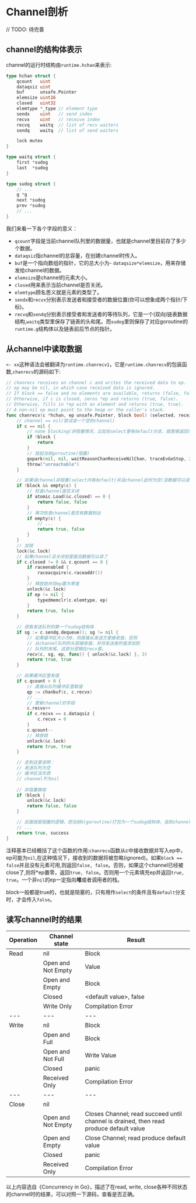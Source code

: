 Channel剖析
===
// TODO: 待完善  
## channel的结构体表示
channel的运行时结构由`runtime.hchan`来表示:

```go
type hchan struct {
	qcount   uint
	dataqsiz uint
	buf      unsafe.Pointer
	elemsize uint16
	closed   uint32
	elemtype *_type // element type
	sendx    uint   // send index
	recvx    uint   // receive index
	recvq    waitq  // list of recv waiters
	sendq    waitq  // list of send waiters

	lock mutex
}

type waitq struct {
	first *sudog
	last  *sudog
}

type sudog struct {
	// ...
	g *g
	next *sudog
	prev *sudog
    // ...
}
```
我们来看一下各个字段的意义：
- `qcount`字段是当前channel队列里的数据量，也就是channel里目前存了多少个数据。  
- `dataqsiz`指channel的总容量，在创建channel时传入。  
- `buf`是一个指向数组的指针，它的总大小为- `dataqsize*elemsize`，用来存储发给channel的数据。  
- `elemsize`是channel的元素大小。  
- `closed`用来表示当前channel是否关闭。  
- `elemtype`顾名思义就是元素的类型了。  
- `sendx`和`recvx`分别表示发送者和接受者的数据位置(你可以想象成两个指针/下标)。  
- `recvq`和`sendq`分别表示接受者和发送者的等待队列，它是一个(双向)链表数据结构,`waitq`类型里保存了链表的头和尾。而`sudog`里则保存了对应goroutine的`runtime.g`结构体以及链表前后节点的指针。
## 从channel中读取数据
`<- xx`这种语法会被翻译为`runtime.chanrecv1`，它是`runtime.chanrecv`的包装函数,`chanrecv`的源码如下:
```go
// chanrecv receives on channel c and writes the received data to ep.
// ep may be nil, in which case received data is ignored.
// If block == false and no elements are available, returns (false, false).
// Otherwise, if c is closed, zeros *ep and returns (true, false).
// Otherwise, fills in *ep with an element and returns (true, true).
// A non-nil ep must point to the heap or the caller's stack.
func chanrecv(c *hchan, ep unsafe.Pointer, block bool) (selected, received bool) {
    // channel == nil(尝试读一个空的channel)
    if c == nil {
        // none blocking(非阻塞情况，比如在select里有default分支，就直接返回)
		if !block {
			return
		}
        // 挂起当前goroutine(阻塞)
		gopark(nil, nil, waitReasonChanReceiveNilChan, traceEvGoStop, 2)
		throw("unreachable")
	}

    // 如果读channel非阻塞(select内有default)并且channel此时为空(没数据可以读)
    if !block && empty(c) {
        // 检查channel是否关闭
        if atomic.Load(&c.closed) == 0 {
			return false, false
		}
		// 再次检查channel是否有数据到达
		if empty(c) {
			// ...
			return true, false
		}
    }
    // 加锁
    lock(&c.lock)
    // 如果channel没关闭但里面没数据可以读了
    if c.closed != 0 && c.qcount == 0 {
		if raceenabled {
			raceacquire(c.raceaddr())
		}
        // 释放锁并将ep置为零值
		unlock(&c.lock)
		if ep != nil {
			typedmemclr(c.elemtype, ep)
		}
		return true, false
	}

    // 获取发送队列的第一个sudog结构体
    if sg := c.sendq.dequeue(); sg != nil {
		// 如果缓冲区大小为0，则直接从发送方里接收值，否则
        // 从channel队列的头部接收值，并将发送者的值添加到
        // 队列的末尾。这部分逻辑在recv里。
		recv(c, sg, ep, func() { unlock(&c.lock) }, 3)
		return true, true
	}

    // 如果缓冲区里有值
    if c.qcount > 0 {
		// 直接从队列缓冲区里取值
		qp := chanbuf(c, c.recvx)
		// ...
        // 更新channel的字段
		c.recvx++
		if c.recvx == c.dataqsiz {
			c.recvx = 0
		}
		c.qcount--
        // 释放锁
		unlock(&c.lock)
		return true, true
	}

    // 走到这里说明：
    // 发送队列为空
    // 缓冲区没东西
    // channel不为nil
    
    // 非阻塞接收
	if !block {
		unlock(&c.lock)
		return false, false
	}

    // 后面就是阻塞的逻辑，把当前G(goroutine)打包为一个sudog结构体，挂到channel的接收队列中,然后调用gopark挂起当前goroutine
    // ...
    return true, success
}
```
注释基本已经概括了这个函数的作用:`chanrecv`函数从c中接收数据并写入ep中，ep可能为`nil`,在这种情况下，接收到的数据将被忽略(ignored)。如果`block == false`并且没有元素可用,则返回`false, false`。否则，如果这个channel已经被close了,则将*ep置零，返回`true, false`。否则用一个元素填充ep并返回`true, true`。一个非`nil`的ep一定指向**堆**或者调用者的栈。  

block一般都是true的，也就是阻塞的，只有用作`select`的条件且有`default`分支时，才会传入`false`。

## 读写channel时的结果
| Operation | Channel state | Result |
| ---  | --- | --- |
| Read | nil | Block |
|      | Open and Not Empty | Value |
|      | Open and Empty | Block |
|      | Closed | &lt;default value&gt;, false |
|      | Write Only | Compilation Error |
| --- | --- | --- |
| Write | nil | Block |
|      | Open and Full | Block |
|      | Open and Not Full | Write Value |
|      | Closed | panic |
|      | Received Only | Compilation Error |
| --- | --- | --- |
| Close | nil |  |
|      | Open and Not Empty | Closes Channel; read succeed until channel is drained, then read produce default value |
|      | Open and Empty | Close Channel; read produce default value |
|      | Closed | panic |
|      | Received Only | Compilation Error |

以上内容选自《Concurrency in Go》，描述了在read, write, close各种不同状态的channel时的结果，可以对照一下源码，查看是否正确。